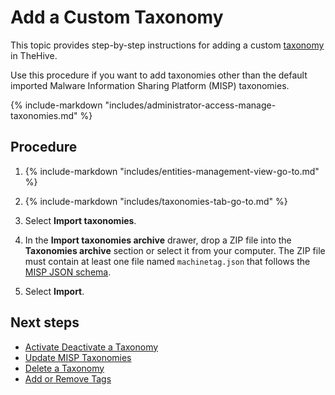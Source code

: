 # Add a Custom Taxonomy

This topic provides step-by-step instructions for adding a custom [taxonomy](about-taxonomies.md) in TheHive.

Use this procedure if you want to add taxonomies other than the default imported Malware Information Sharing Platform (MISP) taxonomies.

{% include-markdown "includes/administrator-access-manage-taxonomies.md" %}

<h2>Procedure</h2>

1. {% include-markdown "includes/entities-management-view-go-to.md" %}

2. {% include-markdown "includes/taxonomies-tab-go-to.md" %}

3. Select **Import taxonomies**.

4. In the **Import taxonomies archive** drawer, drop a ZIP file into the **Taxonomies archive** section or select it from your computer. The ZIP file must contain at least one file named `machinetag.json` that follows the [MISP JSON schema](https://github.com/MISP/misp-taxonomies).

5. Select **Import**.

<h2>Next steps</h2>

* [Activate Deactivate a Taxonomy](activate-deactivate-a-taxonomy.md)
* [Update MISP Taxonomies](update-misp-taxonomies.md)
* [Delete a Taxonomy](delete-a-taxonomy.md)
* [Add or Remove Tags](../../user-guides/analyst-corner/cases/tags/add-remove-tags.md)